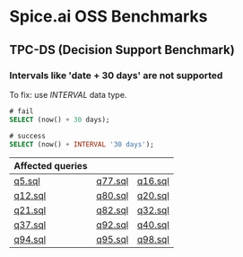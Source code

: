 # Spice.ai OSS Benchmarks

## TPC-DS (Decision Support Benchmark)

### Intervals like 'date + 30 days' are not supported

To fix: use *INTERVAL* data type.

```sql
# fail
SELECT (now() + 30 days);

# success
SELECT (now() + INTERVAL '30 days');
```

| **Affected queries** |  |  |
| --- | --- | --- |
| [q5.sql](tpcds/q5.sql)   | [q77.sql](tpcds/q77.sql) | [q16.sql](tpcds/q16.sql) |
| [q12.sql](tpcds/q12.sql) | [q80.sql](tpcds/q80.sql) | [q20.sql](tpcds/q20.sql) |
| [q21.sql](tpcds/q21.sql) | [q82.sql](tpcds/q82.sql) | [q32.sql](tpcds/q32.sql) |
| [q37.sql](tpcds/q37.sql) | [q92.sql](tpcds/q92.sql) | [q40.sql](tpcds/q40.sql) |
| [q94.sql](tpcds/q94.sql) | [q95.sql](tpcds/q95.sql) | [q98.sql](tpcds/q98.sql) |

